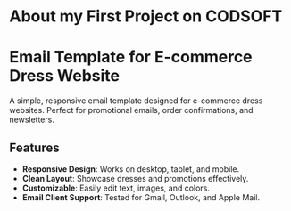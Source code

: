 # About my First Project on CODSOFT
# Email Template for E-commerce Dress Website

A simple, responsive email template designed for e-commerce dress websites. Perfect for promotional emails, order confirmations, and newsletters.

## Features

- **Responsive Design**: Works on desktop, tablet, and mobile.
- **Clean Layout**: Showcase dresses and promotions effectively.
- **Customizable**: Easily edit text, images, and colors.
- **Email Client Support**: Tested for Gmail, Outlook, and Apple Mail.

